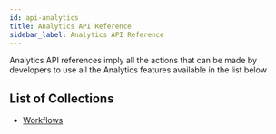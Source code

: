 ```yaml
---
id: api-analytics
title: Analytics API Reference
sidebar_label: Analytics API Reference
---
```


Analytics API references imply all the actions that can be made by developers to use all the Analytics features available in the list below

## List of Collections

* [Workflows](https://documenter.getpostman.com/view/1152381/S1TVVx81)